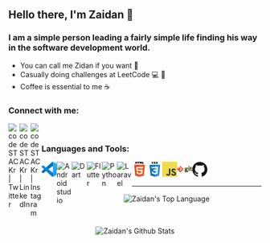 ## Hello there, I'm Zaidan 👋 

### I am a simple person leading a fairly simple life finding his way in the software development world.
- You can call me Zidan if you want 👨
- Casually doing challenges at LeetCode 💻 🤘
- Coffee is essential to me ☕

### Connect with me:

[<img align="left" alt="codeSTACKr | Twitter" width="22px" src="https://cdn.jsdelivr.net/npm/simple-icons@v3/icons/twitter.svg" />][twitter]
[<img align="left" alt="codeSTACKr | LinkedIn" width="22px" src="https://cdn.jsdelivr.net/npm/simple-icons@v3/icons/linkedin.svg" />][linkedin]
[<img align="left" alt="codeSTACKr | Instagram" width="22px" src="https://cdn.jsdelivr.net/npm/simple-icons@v3/icons/instagram.svg" />][instagram]

<br />

### Languages and Tools:

<img align="left" alt="Visual Studio Code" width="30px" src="https://raw.githubusercontent.com/github/explore/80688e429a7d4ef2fca1e82350fe8e3517d3494d/topics/visual-studio-code/visual-studio-code.png">
<img align="left" alt="Android studio" width="30px" src="https://www.kindpng.com/picc/m/25-255595_icon-android-studio-logo-hd-png-download.png">
<img align="left" alt="Dart" width="30px" src="https://www.kindpng.com/picc/m/176-1766682_dart-programming-language-hd-png-download.png">
<img align="left" alt="Flutter" width="30px" src="https://miro.medium.com/proxy/1*ilC2Aqp5sZd1wi0CopD1Hw.png">
<img align="left" alt="Python" width="30px" src="https://upload.wikimedia.org/wikipedia/commons/thumb/c/c3/Python-logo-notext.svg/1200px-Python-logo-notext.svg.png">
<img align="left" alt="Laravel" width="30px" src="https://upload.wikimedia.org/wikipedia/commons/thumb/9/9a/Laravel.svg/1200px-Laravel.svg.png">
<img align="left" alt="HTML5" width="30px" src="https://raw.githubusercontent.com/github/explore/80688e429a7d4ef2fca1e82350fe8e3517d3494d/topics/html/html.png">
<img align="left" alt="CSS3" width="30px" src="https://raw.githubusercontent.com/github/explore/80688e429a7d4ef2fca1e82350fe8e3517d3494d/topics/css/css.png">
<img align="left" alt="JavaScript" width="30px" src="https://raw.githubusercontent.com/github/explore/80688e429a7d4ef2fca1e82350fe8e3517d3494d/topics/javascript/javascript.png">
<img align="left" alt="Git" width="30px" src="https://raw.githubusercontent.com/github/explore/80688e429a7d4ef2fca1e82350fe8e3517d3494d/topics/git/git.png">
<img align="left" alt="GitHub" width="30px" src="https://raw.githubusercontent.com/github/explore/78df643247d429f6cc873026c0622819ad797942/topics/github/github.png">


<br />
<br />

---

<p align = "center">
<img align="center" alt="Zaidan's Top Language" src="https://github-readme-stats.vercel.app/api/top-langs/?username=mhdzidannn&layout=compact&count_private=true" />
  </p>

<br />

<p align = "center">
<img align="center" alt="Zaidan's Github Stats" src="https://github-readme-stats.mhdzidannn.vercel.app/api?username=mhdzidannn&show_icons=true&hide_border=true&count_private=true&theme=radical&include_all_commits=true" />
</p>

[twitter]: https://twitter.com/mhdzidannn
[instagram]: https://www.instagram.com/mhdzidannn/
[linkedin]: https://www.linkedin.com/in/zaidankhalil/
